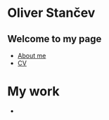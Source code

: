 # Oliver Stančev
## Welcome to my page

- [About me](https://oliverstancev.github.io/english-for-designers/03-aboutness/)
- [CV](https://oliverstancev.github.io/english-for-designers/04-experience/)

# My work
- 
